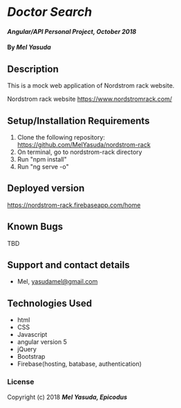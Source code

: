 # _Doctor Search_

#### _Angular/API Personal Project, October 2018_

#### By _**Mel Yasuda**_

## Description
This is a mock web application of Nordstrom rack website.

Nordstrom rack website
https://www.nordstromrack.com/

## Setup/Installation Requirements
1. Clone the following repository: https://github.com/MelYasuda/nordstrom-rack
2. On terminal, go to nordstrom-rack directory
3. Run "npm install"
4. Run "ng serve -o"

## Deployed version
https://nordstrom-rack.firebaseapp.com/home

## Known Bugs
TBD

## Support and contact details
* Mel, yasudamel@gmail.com

## Technologies Used
* html
* CSS
* Javascript
* angular version 5
* jQuery
* Bootstrap
* Firebase(hosting, batabase, authentication)

### License

Copyright (c) 2018 **_Mel Yasuda, Epicodus_**
